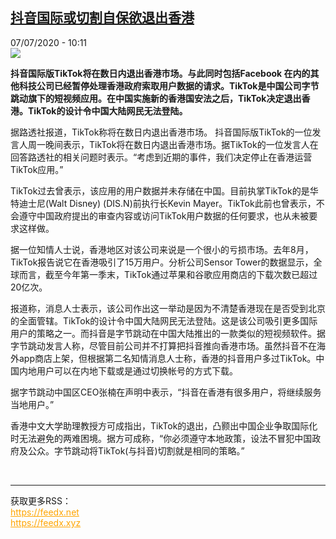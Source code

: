 <!--1594112039000-->
[抖音国际或切割自保欲退出香港](http://www.rfi.fr//cn/%E4%B8%AD%E5%9B%BD/20200707-%E6%8A%96%E9%9F%B3%E5%9B%BD%E9%99%85%E6%88%96%E5%88%87%E5%89%B2%E8%87%AA%E4%BF%9D%E6%AC%B2%E9%80%80%E5%87%BA%E9%A6%99%E6%B8%AF)
------

<div>07/07/2020 - 10:11</div><img src="https://s.rfi.fr/media/display/aaf04126-b489-11ea-9842-005056bf87d6/w:310/p:16x9/115d68279f21a9052a90a3330304f811f94537f1_0.jpg"><p><strong>抖音国际版TikTok将在数日内退出香港市场。与此同时包括Facebook 在内的其他科技公司已经暂停处理香港政府索取用户数据的请求。TikTok是中国公司字节跳动旗下的短视频应用。在中国实施新的香港国安法之后，TikTok决定退出香港。TikTok的设计令中国大陆网民无法登陆。</strong></p><div class="t-content__body u-clearfix"><div class="m-interstitial"></div><p>据路透社报道，TikTok称将在数日内退出香港市场。 抖音国际版TikTok的一位发言人周一晚间表示，TikTok将在数日内退出香港市场。据TikTok的一位发言人在回答路透社的相关问题时表示。“考虑到近期的事件，我们决定停止在香港运营TikTok应用。”</p><p>TikTok过去曾表示，该应用的用户数据并未存储在中国。目前执掌TikTok的是华特迪士尼(Walt Disney) (DIS.N)前执行长Kevin Mayer。TikTok此前也曾表示，不会遵守中国政府提出的审查内容或访问TikTok用户数据的任何要求，也从未被要求这样做。</p><p>据一位知情人士说，香港地区对该公司来说是一个很小的亏损市场。去年8月，TikTok报告说它在香港吸引了15万用户。分析公司Sensor Tower的数据显示，全球而言，截至今年第一季末，TikTok通过苹果和谷歌应用商店的下载次数已超过20亿次。</p><p>报道称，消息人士表示，该公司作出这一举动是因为不清楚香港现在是否受到北京的全面管辖。TikTok的设计令中国大陆网民无法登陆。这是该公司吸引更多国际用户的策略之一。而抖音是字节跳动在中国大陆推出的一款类似的短视频软件。据字节跳动发言人称，尽管目前公司并不打算把抖音推向香港市场。虽然抖音不在海外app商店上架，但根据第二名知情消息人士称，香港的抖音用户多过TikTok。中国内地用户可以在内地下载或是通过切换帐号的方式下载。</p><p>据字节跳动中国区CEO张楠在声明中表示，“抖音在香港有很多用户，将继续服务当地用户。”</p><p>香港中文大学助理教授方可成指出，TikTok的退出，凸颢出中国企业争取国际化时无法避免的两难困境。据方可成称，“你必须遵守本地政策，设法不冒犯中国政府及公众。字节跳动将TikTok(与抖音)切割就是相同的策略。”</p><div class="o-self-promo o-self-promo--nl o-self-promo--hidden" data-selfpromo-newsletter></div><div class="o-self-promo o-self-promo--app o-self-promo--hidden" data-selfpromo-app></div></div><br><hr><div>获取更多RSS：<br><a href="https://feedx.net" style="color:orange" target="_blank">https://feedx.net</a> <br><a href="https://feedx.xyz" style="color:orange" target="_blank">https://feedx.xyz</a><br></div>
